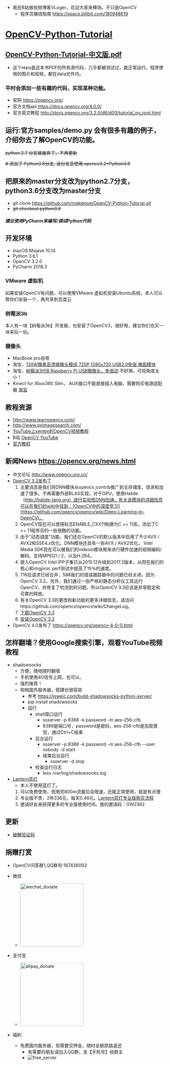 - 我在B站做视频博客VLoger，欢迎大家来捧场。不只是OpenCV
    - 程序员赚钱指南 https://space.bilibili.com/180948619

# [OpenCV-Python-Tutorial](https://github.com/makelove/OpenCV-Python-Tutorial)

## [OpenCV-Python-Tutorial-中文版.pdf](OpenCV-Python-Tutorial-中文版.pdf)
- 这个repo是这本书PDF的所有源代码，几乎都被测试过，能正常运行。程序使用的图片和视频，都在data文件内。

### 平时会添加一些有趣的代码，实现某种功能。
- 官网 https://opencv.org/
- 官方文档api https://docs.opencv.org/4.0.0/
- 官方英文教程 http://docs.opencv.org/3.2.0/d6/d00/tutorial_py_root.html

## 运行:官方samples/demo.py 会有很多有趣的例子，介绍你去了解OpenCV的功能。


~~python 2.7 分支被废弃了，不再更新~~

~~# 添加了 Python3.6分支,
该分支是使用 opencv3.2+Python3.6~~

## 把原来的master分支改为python2.7分支，python3.6分支改为master分支
* git clone https://github.com/makelove/OpenCV-Python-Tutorial.git
* ~~git checkout python3.6~~

##### 建议使用PyCharm来编写/调试Python代码

## 开发环境
* macOS Mojave 10.14
* Python 3.6.1
* OpenCV 3.2.0
* PyCharm 2018.3


### VMware 虚拟机
如果安装OpenCV有问题，可以使用VMware 虚拟机安装Ubuntu系统，本人可以帮你们安装一个，再共享到百度云

### 树莓派3b
本人有一块【树莓派3b】开发板，也安装了OpenCV3，很好用，建议你们也买一块来玩一玩。

### 摄像头
* MacBook pro自带
* 淘宝，[130W像素高清摄像头模组 720P 1280x720 USB2.0免驱 微距模块](https://s.click.taobao.com/gOB3ACw)
* 淘宝，[树莓派3代B Raspberry Pi USB摄像头，免驱动](https://s.click.taobao.com/kTu2ACw) 不好用，可视角度太小！
* Kinect for Xbox360 Slim， AUX接口不能直接插入电脑，需要购买电源适配器 [淘宝](https://s.click.taobao.com/t?e=m%3D2%26s%3DuOhQTZaHKEQcQipKwQzePOeEDrYVVa64LKpWJ%2Bin0XLjf2vlNIV67rEUhWAGPPKrYFMBzHxYoCOlldgrEKAMDfvtTsPa%2Bvw8FDXjhIkoffd7RTQd3LKg2nJi6DFpZGNc%2Bht3wBcxEogkdIkZMKiRbrUG0ypJDuSgXlTpbZcV4j5YC7K2OdchcA%3D%3D&scm=null&pvid=null&app_pvid=59590_11.9.33.73_524_1585572680125&ptl=floorId%3A17741&originalFloorId%3A17741&app_pvid%3A59590_11.9.33.73_524_1585572680125&union_lens=lensId%3APUB%401585572666%400b1a25a5_48ac_1712b7ede03_179a%40023mXY9mmpUNuNySUoJofoOt)

## 教程资源
- http://www.learnopencv.com/
- http://www.pyimagesearch.com/
- [YouTube上sentex的OpenCV视频教程](https://www.youtube.com/playlist?list=PLQVvvaa0QuDdttJXlLtAJxJetJcqmqlQq)
- B站 [OpenCV YouTube](https://search.bilibili.com/all?keyword=OpenCV%20YouTube)
- [官方教程](https://opencv.org/courses/)

## 新闻News https://opencv.org/news.html
- 中文论坛 http://www.opencv.org.cn/
- [OpenCV 3.3发布了](http://opencv.org/opencv-3-3.html) 
    1. 主要消息是我们将DNN模块从opencv_contrib推广到主存储库，改进和加速了很多。不再需要外部BLAS实现。对于GPU，使用Halide（http://halide-lang.org）进行实验性DNN加速。有关该模块的详细信息可以在我们的wiki中找到：[OpenCV中的深度学习](https://github.com/opencv/opencv/wiki/Deep-Learning-in-OpenCV)。
    2. OpenCV现在可以使用标志ENABLE_CXX11构建为C ++ 11库。添加了C ++ 11程序员的一些很酷的功能。
    3. 由于“动态调度”功能，我们还在OpenCV的默认版本中启用了不少AVX / AVX2和SSE4.x优化。DNN模块还具有一些AVX / AVX2优化。
Intel Media SDK现在可以被我们的videoio模块用来进行硬件加速的视频编码/解码。支持MPEG1 / 2，以及H.264。
    4. 嵌入OpenCV Intel IPP子集已从2015.12升级到2017.2版本，从而在我们的核心和imgproc perf测试中提高了15％的速度。
    5. 716拉请求已经合并，588我们的错误跟踪器中的问题已经关闭，因为OpenCV 3.2。另外，我们通过一些严格的静态分析仪工具运行OpenCV，并修复了检测到的问题。所以OpenCV 3.3应该是非常稳定和可靠的释放。
    6. 有关OpenCV 3.3的更改和新功能的更多详细信息，请访问https://github.com/opencv/opencv/wiki/ChangeLog。
    7. [下载OpenCV 3.3](https://github.com/opencv/opencv/releases/tag/3.3.0)
    8. [安装OpenCV 3.3](http://www.linuxfromscratch.org/blfs/view/cvs/general/opencv.html)
- OpenCV 4.0发布了 https://opencv.org/opencv-4-0-0.html

## 怎样翻墙？使用Google搜索引擎，观看YouTube视频教程
- shadowsocks
    - 方便，随地随时翻墙
    - 手机使用4G信号上网，也可以。
    - 强烈推荐！
    - 购物国外服务器，搭建也很容易
        - 参考 https://isweic.com/build-shadowsocks-python-server/
        - pip install shadowsocks
        - 运行
            - shell窗口运行
                - ssserver -p 8388 -k password -m aes-256-cfb
                - 8388是端口号，password是密码，aes-256-cfb是加密类型，通过Ctrl+C结束
            - 后台运行
                - ssserver -p 8388 -k password -m aes-256-cfb --user nobody -d start
                - 结束后台运行
                    - ssserver -d stop
            - 检查运行日志
                - less /var/log/shadowsocks.log
- [Lantern蓝灯](https://github.com/getlantern/lantern/releases/tag/latest)
    - 本人不使用蓝灯了。
    1. 可以免费使用，但用完800m流量后会限速，还能正常使用，就是有点慢
    2. 专业版不贵，2年336元，每天0.46元。[Lantern蓝灯专业版购买流程](https://github.com/getlantern/forum/issues/3863)
    3. 邀请好友来获得更多的专业版使用时间。我的邀请码：GW2362
    
## 更新
- [破解验证码](my06-验证码识别/solving_captchas_code_examples/README.md)
    
## 捐赠打赏  
- OpenCV问答群1,QQ群号:187436093
- 微信  
    - <img src="data/wechat_donate.jpg" width = "200" height = "200" alt="wechat_donate"  />


- 支付宝
    - <img src="data/alipay_donate.jpg" width = "200" height = "200" alt="alipay_donate"  />
 
- 福利
    - 免费国内服务器，但需要交押金，随时全额原路退还
        - 有需要的朋友请加入QQ群，发【手机号】给群主
        - ![free_server](data/free_server.jpeg)